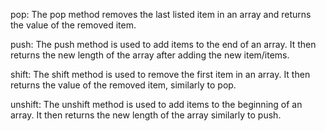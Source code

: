 pop: The pop method removes the last listed item in an array and returns the value of
the removed item.

push: The push method is used to add items to the end of an array. It then returns
the new length of the array after adding the new item/items.

shift: The shift method is used to remove the first item in an array. It then returns
the value of the removed item, similarly to pop.

unshift: The unshift method is used to add items to the beginning of an array.
It then returns the new length of the array similarly to push.
